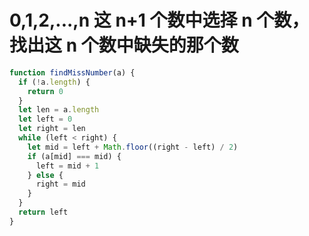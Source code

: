# 0,1,2,...,n 这 n+1 个数中选择 n 个数，找出这 n 个数中缺失的那个数

```js
function findMissNumber(a) {
  if (!a.length) {
    return 0
  }
  let len = a.length
  let left = 0
  let right = len
  while (left < right) {
    let mid = left + Math.floor((right - left) / 2)
    if (a[mid] === mid) {
      left = mid + 1
    } else {
      right = mid
    }
  }
  return left
}
```
